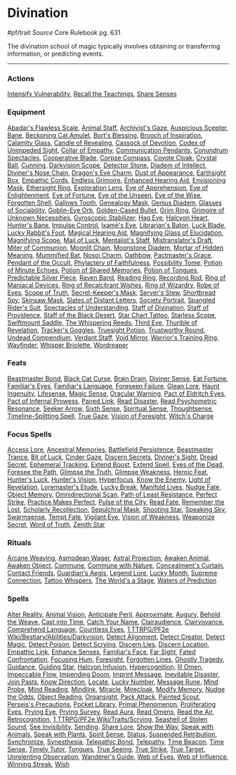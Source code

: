 
# Divination
#pf/trait
*Source* Core Rulebook pg. 631

The divination school of magic typically involves obtaining or transferring information, or predicting events.

---

### Actions
[Intensify Vulnerability](Intensify%20Vulnerability), [Recall the Teachings](Recall%20the%20Teachings), [Share Senses](Share%20Senses)

### Equipment
[Abadar's Flawless Scale](Abadar's%20Flawless%20Scale), [Animal Staff](Animal%20Staff), [Archivist's Gaze](Archivist's%20Gaze), [Auspicious Scepter](Auspicious%20Scepter), [Bane](../Magic/Spells/Level%201/Bane.md), [Beckoning Cat Amulet](Beckoning%20Cat%20Amulet), [Bort's Blessing](Bort's%20Blessing), [Brooch of Inspiration](Brooch%20of%20Inspiration), [Calamity Glass](Calamity%20Glass), [Candle of Revealing](Candle%20of%20Revealing), [Cassock of Devotion](Cassock%20of%20Devotion), [Codex of Unimpeded Sight](Codex%20of%20Unimpeded%20Sight), [Collar of Empathy](Collar%20of%20Empathy), [Communication Pendants](Communication%20Pendants), [Conundrum Spectacles](Conundrum%20Spectacles), [Cooperative Blade](Cooperative%20Blade), [Corpse Compass](Corpse%20Compass), [Coyote Cloak](Coyote%20Cloak), [Crystal Ball](../Items/Held%20Items/Crystal%20Ball.md), [Cunning](Cunning), [Darkvision Scope](Darkvision%20Scope), [Detector Stone](Detector%20Stone), [Diadem of Intellect](Diadem%20of%20Intellect), [Diviner's Nose Chain](Diviner's%20Nose%20Chain), [Dragon's Eye Charm](Dragon's%20Eye%20Charm), [Dust of Appearance](Dust%20of%20Appearance), [Earthsight Box](Earthsight%20Box), [Empathic Cords](Empathic%20Cords), [Endless Grimoire](Endless%20Grimoire), [Enhanced Hearing Aid](Enhanced%20Hearing%20Aid), [Envisioning Mask](Envisioning%20Mask), [Ethersight Ring](Ethersight%20Ring), [Exploration Lens](Exploration%20Lens), [Eye of Apprehension](Eye%20of%20Apprehension), [Eye of Enlightenment](Eye%20of%20Enlightenment), [Eye of Fortune](Eye%20of%20Fortune), [Eye of the Unseen](Eye%20of%20the%20Unseen), [Eye of the Wise](Eye%20of%20the%20Wise), [Forgotten Shell](Forgotten%20Shell), [Gallows Tooth](Gallows%20Tooth), [Genealogy Mask](Genealogy%20Mask), [Genius Diadem](Genius%20Diadem), [Glasses of Sociability](Glasses%20of%20Sociability), [Goblin-Eye Orb](Goblin-Eye%20Orb), [Golden-Cased Bullet](Golden-Cased%20Bullet), [Grim Ring](Grim%20Ring), [Grimoire of Unknown Necessities](Grimoire%20of%20Unknown%20Necessities), [Gyroscopic Stabilizer](Gyroscopic%20Stabilizer), [Hag Eye](../Items/Worn%20Items/Other%20Worn%20Items/Hag%20Eye.md), [Halcyon Heart](Halcyon%20Heart), [Hunter's Bane](Hunter's%20Bane), [Impulse Control](Impulse%20Control), [Ixamè's Eye](Ixamè's%20Eye), [Librarian's Baton](Librarian's%20Baton), [Luck Blade](Luck%20Blade), [Lucky Rabbit's Foot](Lucky%20Rabbit's%20Foot), [Magical Hearing Aid](Magical%20Hearing%20Aid), [Magnifying Glass of Elucidation](Magnifying%20Glass%20of%20Elucidation), [Magnifying Scope](Magnifying%20Scope), [Mail of Luck](Mail%20of%20Luck), [Mentalist's Staff](Mentalist's%20Staff), [Mistranslator's Draft](Mistranslator's%20Draft), [Miter of Communion](Miter%20of%20Communion), [Moonlit Chain](Moonlit%20Chain), [Moonstone Diadem](Moonstone%20Diadem), [Mortar of Hidden Meaning](Mortar%20of%20Hidden%20Meaning), [Mummified Bat](Mummified%20Bat), [Nosoi Charm](Nosoi%20Charm), [Oathbow](Oathbow), [Pactmaster's Grace](Pactmaster's%20Grace), [Pendant of the Occult](Pendant%20of%20the%20Occult), [Phylactery of Faithfulness](Phylactery%20of%20Faithfulness), [Possibility Tome](Possibility%20Tome), [Potion of Minute Echoes](Potion%20of%20Minute%20Echoes), [Potion of Shared Memories](Potion%20of%20Shared%20Memories), [Potion of Tongues](Potion%20of%20Tongues), [Predictable Silver Piece](Predictable%20Silver%20Piece), [Raven Band](Raven%20Band), [Reading Ring](Reading%20Ring), [Recording Rod](Recording%20Rod), [Ring of Maniacal Devices](Ring%20of%20Maniacal%20Devices), [Ring of Recalcitrant Wishes](Ring%20of%20Recalcitrant%20Wishes), [Ring of Wizardry](Ring%20of%20Wizardry), [Robe of Eyes](Robe%20of%20Eyes), [Scope of Truth](Scope%20of%20Truth), [Secret-Keeper's Mask](Secret-Keeper's%20Mask), [Server's Stew](Server's%20Stew), [Shortbread Spy](Shortbread%20Spy), [Skinsaw Mask](Skinsaw%20Mask), [Slates of Distant Letters](Slates%20of%20Distant%20Letters), [Society Portrait](Society%20Portrait), [Spangled Rider's Suit](Spangled%20Rider's%20Suit), [Spectacles of Understanding](Spectacles%20of%20Understanding), [Staff of Divination](Staff%20of%20Divination), [Staff of Providence](Staff%20of%20Providence), [Staff of the Black Desert](Staff%20of%20the%20Black%20Desert), [Star Chart Tattoo](Star%20Chart%20Tattoo), [Starless Scope](Starless%20Scope), [Swiftmount Saddle](Swiftmount%20Saddle), [The Whispering Reeds](The%20Whispering%20Reeds), [Third Eye](Third%20Eye), [Thurible of Revelation](Thurible%20of%20Revelation), [Tracker's Goggles](Tracker's%20Goggles), [Truesight Potion](Truesight%20Potion), [Trustworthy Round](Trustworthy%20Round), [Undead Compendium](Undead%20Compendium), [Verdant Staff](Verdant%20Staff), [Void Mirror](Void%20Mirror), [Warrior's Training Ring](Warrior's%20Training%20Ring), [Wayfinder](Wayfinder), [Whisper Briolette](Whisper%20Briolette), [Wordreaper](Wordreaper)

### Feats
[Beastmaster Bond](Beastmaster%20Bond), [Black Cat Curse](Black%20Cat%20Curse), [Brain Drain](../Magic/Focus%20Spells/Level%201/Brain%20Drain.md), [Diviner Sense](Diviner%20Sense), [Eat Fortune](Eat%20Fortune), [Familiar's Eyes](Familiar's%20Eyes), [Familiar's Language](Familiar's%20Language), [Foreseen Failure](Foreseen%20Failure), [Glean Lore](Glean%20Lore), [Haunt Ingenuity](Haunt%20Ingenuity), [Lifesense](../Bestiary/Abilities/Lifesense.md), [Magic Sense](Magic%20Sense), [Oracular Warning](Oracular%20Warning), [Pact of Eldritch Eyes](Pact%20of%20Eldritch%20Eyes), [Pact of Infernal Prowess](Pact%20of%20Infernal%20Prowess), [Paired Link](Paired%20Link), [Read Disaster](Read%20Disaster), [Read Psychometric Resonance](Read%20Psychometric%20Resonance), [Seeker Arrow](Seeker%20Arrow), [Sixth Sense](Sixth%20Sense), [Spiritual Sense](Spiritual%20Sense), [Thoughtsense](Thoughtsense), [Timeline-Splitting Spell](Timeline-Splitting%20Spell), [True Gaze](True%20Gaze), [Vision of Foresight](Vision%20of%20Foresight), [Witch's Charge](Witch's%20Charge)

### Focus Spells
[Access Lore](../Magic/Focus%20Spells/Level%203/Access%20Lore.md), [Ancestral Memories](../Magic/Focus%20Spells/Level%201/Ancestral%20Memories.md), [Battlefield Persistence](../Magic/Focus%20Spells/Level%203/Battlefield%20Persistence.md), [Beastmaster Trance](../Magic/Focus%20Spells/Level%203/Beastmaster%20Trance.md), [Bit of Luck](../Magic/Focus%20Spells/Level%201/Bit%20of%20Luck.md), [Cinder Gaze](../Magic/Focus%20Spells/Level%201/Cinder%20Gaze.md), [Discern Secrets](../Magic/Focus%20Spells/Cantrips/Discern%20Secrets.md), [Diviner's Sight](../Magic/Focus%20Spells/Level%201/Diviner's%20Sight.md), [Dread Secret](../Magic/Focus%20Spells/Level%206/Dread%20Secret.md), [Ephemeral Tracking](../Magic/Focus%20Spells/Level%203/Ephemeral%20Tracking.md), [Extend Boost](../Magic/Focus%20Spells/Level%201/Extend%20Boost.md), [Extend Spell](../Magic/Focus%20Spells/Level%203/Extend%20Spell.md), [Eyes of the Dead](../Magic/Focus%20Spells/Level%203/Eyes%20of%20the%20Dead.md), [Foresee the Path](../Magic/Focus%20Spells/Cantrips/Foresee%20the%20Path.md), [Glimpse the Truth](../Magic/Focus%20Spells/Level%204/Glimpse%20the%20Truth.md), [Glimpse Weakness](../Magic/Focus%20Spells/Cantrips/Glimpse%20Weakness.md), [Heroic Feat](../Magic/Focus%20Spells/Level%206/Heroic%20Feat.md), [Hunter's Luck](../Magic/Focus%20Spells/Level%202/Hunter's%20Luck.md), [Hunter's Vision](../Magic/Focus%20Spells/Level%205/Hunter's%20Vision.md), [Hyperfocus](../Magic/Focus%20Spells/Level%201/Hyperfocus.md), [Know the Enemy](../Magic/Focus%20Spells/Level%204/Know%20the%20Enemy.md), [Light of Revelation](../Magic/Focus%20Spells/Level%202/Light%20of%20Revelation.md), [Loremaster's Etude](../Magic/Focus%20Spells/Level%201/Loremaster's%20Etude.md), [Lucky Break](../Magic/Focus%20Spells/Level%204/Lucky%20Break.md), [Manifold Lives](../Magic/Focus%20Spells/Level%206/Manifold%20Lives.md), [Nudge Fate](../Magic/Focus%20Spells/Cantrips/Nudge%20Fate.md), [Object Memory](../Magic/Focus%20Spells/Level%201/Object%20Memory.md), [Omnidirectional Scan](../Magic/Focus%20Spells/Cantrips/Omnidirectional%20Scan.md), [Path of Least Resistance](../Magic/Focus%20Spells/Level%204/Path%20of%20Least%20Resistance.md), [Perfect Strike](../Magic/Focus%20Spells/Level%202/Perfect%20Strike.md), [Practice Makes Perfect](../Magic/Focus%20Spells/Level%201/Practice%20Makes%20Perfect.md), [Pulse of the City](../Magic/Focus%20Spells/Level%204/Pulse%20of%20the%20City.md), [Read Fate](../Magic/Focus%20Spells/Level%201/Read%20Fate.md), [Remember the Lost](../Magic/Focus%20Spells/Level%204/Remember%20the%20Lost.md), [Scholarly Recollection](../Magic/Focus%20Spells/Level%201/Scholarly%20Recollection.md), [Sepulchral Mask](../Magic/Focus%20Spells/Level%201/Sepulchral%20Mask.md), [Shooting Star](../Magic/Focus%20Spells/Level%201/Shooting%20Star.md), [Speaking Sky](../Magic/Focus%20Spells/Level%206/Speaking%20Sky.md), [Swarmsense](../Magic/Focus%20Spells/Level%201/Swarmsense.md), [Tempt Fate](../Magic/Focus%20Spells/Level%204/Tempt%20Fate.md), [Vigilant Eye](../Magic/Focus%20Spells/Level%204/Vigilant%20Eye.md), [Vision of Weakness](../Magic/Focus%20Spells/Level%202/Vision%20of%20Weakness.md), [Weaponize Secret](../Magic/Focus%20Spells/Level%204/Weaponize%20Secret.md), [Word of Truth](../Magic/Focus%20Spells/Level%201/Word%20of%20Truth.md), [Zenith Star](../Magic/Focus%20Spells/Level%201/Zenith%20Star.md)

### Rituals
[Arcane Weaving](../Magic/Rituals/Level%203/Arcane%20Weaving.md), [Asmodean Wager](../Magic/Rituals/Level%206/Asmodean%20Wager.md), [Astral Projection](../Magic/Rituals/Level%205/Astral%20Projection.md), [Awaken Animal](../Magic/Rituals/Level%206/Awaken%20Animal.md), [Awaken Object](../Magic/Rituals/Level%206/Awaken%20Object.md), [Commune](../Magic/Rituals/Level%206/Commune.md), [Commune with Nature](../Magic/Rituals/Level%206/Commune%20with%20Nature.md), [Concealment's Curtain](../Magic/Rituals/Level%204/Concealment's%20Curtain.md), [Contact Friends](../Magic/Rituals/Level%203/Contact%20Friends.md), [Guardian's Aegis](../Magic/Rituals/Level%203/Guardian's%20Aegis.md), [Legend Lore](../Magic/Rituals/Level%207/Legend%20Lore.md), [Lucky Month](../Magic/Rituals/Level%202/Lucky%20Month.md), [Supreme Connection](../Magic/Rituals/Level%207/Supreme%20Connection.md), [Tattoo Whispers](../Magic/Rituals/Level%203/Tattoo%20Whispers.md), [The World's a Stage](../Magic/Rituals/Level%205/The%20World's%20a%20Stage.md), [Waters of Prediction](../Magic/Rituals/Level%205/Waters%20of%20Prediction.md)

### Spells
[Alter Reality](../Magic/Spells/Level%2010/Alter%20Reality.md), [Animal Vision](../Magic/Spells/Level%203/Animal%20Vision.md), [Anticipate Peril](../Magic/Spells/Level%201/Anticipate%20Peril.md), [Approximate](../Magic/Spells/Cantrips/Approximate.md), [Augury](../Magic/Spells/Level%202/Augury.md), [Behold the Weave](../Magic/Spells/Level%203/Behold%20the%20Weave.md), [Cast into Time](../Magic/Spells/Level%206/Cast%20into%20Time.md), [Catch Your Name](../Magic/Spells/Level%206/Catch%20Your%20Name.md), [Clairaudience](../Magic/Spells/Level%203/Clairaudience.md), [Clairvoyance](../Magic/Spells/Level%204/Clairvoyance.md), [Comprehend Language](../Magic/Spells/Level%202/Comprehend%20Language.md), [Countless Eyes](../Magic/Spells/Level%204/Countless%20Eyes.md), [1 TTRPG/PF2e Wiki/Bestiary/Abilities/Darkvision](1%20TTRPG/PF2e%20Wiki/Bestiary/Abilities/Darkvision), [Detect Alignment](../Magic/Spells/Level%201/Detect%20Alignment.md), [Detect Creator](../Magic/Spells/Level%204/Detect%20Creator.md), [Detect Magic](../Magic/Spells/Cantrips/Detect%20Magic.md), [Detect Poison](../Magic/Spells/Level%201/Detect%20Poison.md), [Detect Scrying](../Magic/Spells/Level%204/Detect%20Scrying.md), [Discern Lies](../Magic/Spells/Level%204/Discern%20Lies.md), [Discern Location](../Magic/Spells/Level%208/Discern%20Location.md), [Empathic Link](../Magic/Spells/Level%202/Empathic%20Link.md), [Enhance Senses](../Magic/Spells/Level%204/Enhance%20Senses.md), [Familiar's Face](../Magic/Spells/Level%203/Familiar's%20Face.md), [Far Sight](../Magic/Spells/Level%203/Far%20Sight.md), [Fated Confrontation](../Magic/Spells/Level%2010/Fated%20Confrontation.md), [Focusing Hum](../Magic/Spells/Level%203/Focusing%20Hum.md), [Foresight](../Magic/Spells/Level%209/Foresight.md), [Forgotten Lines](../Magic/Spells/Level%204/Forgotten%20Lines.md), [Ghostly Tragedy](../Magic/Spells/Level%204/Ghostly%20Tragedy.md), [Guidance](../Magic/Spells/Cantrips/Guidance.md), [Guiding Star](../Magic/Spells/Level%202/Guiding%20Star.md), [Halcyon Infusion](../Magic/Spells/Level%206/Halcyon%20Infusion.md), [Hypercognition](../Magic/Spells/Level%203/Hypercognition.md), [Ill Omen](../Magic/Spells/Level%201/Ill%20Omen.md), [Impeccable Flow](../Magic/Spells/Level%202/Impeccable%20Flow.md), [Impending Doom](../Magic/Spells/Level%203/Impending%20Doom.md), [Imprint Message](../Magic/Spells/Level%201/Imprint%20Message.md), [Inevitable Disaster](../Magic/Spells/Level%205/Inevitable%20Disaster.md), [Join Pasts](../Magic/Spells/Cantrips/Join%20Pasts.md), [Know Direction](../Magic/Spells/Cantrips/Know%20Direction.md), [Locate](../Magic/Spells/Level%203/Locate.md), [Lucky Number](../Magic/Spells/Level%202/Lucky%20Number.md), [Message Rune](../Magic/Spells/Level%201/Message%20Rune.md), [Mind Probe](../Magic/Spells/Level%205/Mind%20Probe.md), [Mind Reading](../Magic/Spells/Level%203/Mind%20Reading.md), [Mindlink](../Magic/Spells/Level%201/Mindlink.md), [Miracle](../Magic/Spells/Level%2010/Miracle.md), [Mirecloak](../Magic/Spells/Level%205/Mirecloak.md), [Modify Memory](../Magic/Spells/Level%204/Modify%20Memory.md), [Nudge the Odds](../Magic/Spells/Level%201/Nudge%20the%20Odds.md), [Object Reading](../Magic/Spells/Level%201/Object%20Reading.md), [Organsight](../Magic/Spells/Level%203/Organsight.md), [Pack Attack](../Magic/Spells/Level%202/Pack%20Attack.md), [Painted Scout](../Magic/Spells/Level%203/Painted%20Scout.md), [Perseis's Precautions](../Magic/Spells/Level%203/Perseis's%20Precautions.md), [Pocket Library](../Magic/Spells/Level%201/Pocket%20Library.md), [Primal Phenomenon](../Magic/Spells/Level%2010/Primal%20Phenomenon.md), [Proliferating Eyes](../Magic/Spells/Level%209/Proliferating%20Eyes.md), [Prying Eye](../Magic/Spells/Level%205/Prying%20Eye.md), [Prying Survey](../Magic/Spells/Level%208/Prying%20Survey.md), [Read Aura](../Magic/Spells/Cantrips/Read%20Aura.md), [Read Omens](../Magic/Spells/Level%204/Read%20Omens.md), [Read the Air](../Magic/Spells/Cantrips/Read%20the%20Air.md), [Retrocognition](../Magic/Spells/Level%207/Retrocognition.md), [1 TTRPG/PF2e Wiki/Traits/Scrying](1%20TTRPG/PF2e%20Wiki/Traits/Scrying), [Seashell of Stolen Sound](../Magic/Spells/Level%201/Seashell%20of%20Stolen%20Sound.md), [See Invisibility](../Magic/Spells/Level%202/See%20Invisibility.md), [Sending](../Magic/Spells/Level%205/Sending.md), [Share Lore](../Magic/Spells/Level%201/Share%20Lore.md), [Show the Way](../Magic/Spells/Level%203/Show%20the%20Way.md), [Speak with Animals](../Magic/Spells/Level%202/Speak%20with%20Animals.md), [Speak with Plants](../Magic/Spells/Level%204/Speak%20with%20Plants.md), [Spirit Sense](../Magic/Spells/Level%202/Spirit%20Sense.md), [Status](../Magic/Spells/Level%202/Status.md), [Suspended Retribution](../Magic/Spells/Level%206/Suspended%20Retribution.md), [Synchronize](../Magic/Spells/Level%201/Synchronize.md), [Synesthesia](../Magic/Spells/Level%205/Synesthesia.md), [Telepathic Bond](../Magic/Spells/Level%205/Telepathic%20Bond.md), [Telepathy](../Magic/Spells/Level%204/Telepathy.md), [Time Beacon](../Magic/Spells/Level%207/Time%20Beacon.md), [Time Sense](../Magic/Spells/Cantrips/Time%20Sense.md), [Timely Tutor](../Magic/Spells/Level%202/Timely%20Tutor.md), [Tongues](../Magic/Spells/Level%205/Tongues.md), [True Seeing](../Magic/Spells/Level%206/True%20Seeing.md), [True Strike](../Magic/Spells/Level%201/True%20Strike.md), [True Target](../Magic/Spells/Level%207/True%20Target.md), [Unrelenting Observation](../Magic/Spells/Level%208/Unrelenting%20Observation.md), [Wanderer's Guide](../Magic/Spells/Level%203/Wanderer's%20Guide.md), [Web of Eyes](../Magic/Spells/Level%203/Web%20of%20Eyes.md), [Web of Influence](../Magic/Spells/Level%204/Web%20of%20Influence.md), [Winning Streak](../Magic/Spells/Level%204/Winning%20Streak.md), [Wish](../Magic/Spells/Level%2010/Wish.md)